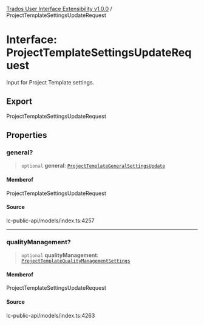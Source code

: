 [Trados User Interface Extensibility v1.0.0](../wiki/globals) / ProjectTemplateSettingsUpdateRequest

# Interface: ProjectTemplateSettingsUpdateRequest

Input for Project Template settings.

## Export

ProjectTemplateSettingsUpdateRequest

## Properties

### general?

> `optional` **general**: [`ProjectTemplateGeneralSettingsUpdate`](../wiki/Interface.ProjectTemplateGeneralSettingsUpdate)

#### Memberof

ProjectTemplateSettingsUpdateRequest

#### Source

lc-public-api/models/index.ts:4257

***

### qualityManagement?

> `optional` **qualityManagement**: [`ProjectTemplateQualityManagementSettings`](../wiki/Interface.ProjectTemplateQualityManagementSettings)

#### Memberof

ProjectTemplateSettingsUpdateRequest

#### Source

lc-public-api/models/index.ts:4263
